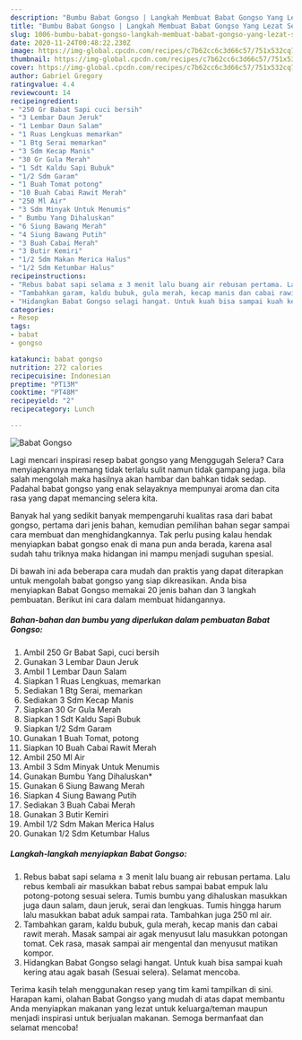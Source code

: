 ```yaml
---
description: "Bumbu Babat Gongso | Langkah Membuat Babat Gongso Yang Lezat Sekali"
title: "Bumbu Babat Gongso | Langkah Membuat Babat Gongso Yang Lezat Sekali"
slug: 1006-bumbu-babat-gongso-langkah-membuat-babat-gongso-yang-lezat-sekali
date: 2020-11-24T00:48:22.230Z
image: https://img-global.cpcdn.com/recipes/c7b62cc6c3d66c57/751x532cq70/babat-gongso-foto-resep-utama.jpg
thumbnail: https://img-global.cpcdn.com/recipes/c7b62cc6c3d66c57/751x532cq70/babat-gongso-foto-resep-utama.jpg
cover: https://img-global.cpcdn.com/recipes/c7b62cc6c3d66c57/751x532cq70/babat-gongso-foto-resep-utama.jpg
author: Gabriel Gregory
ratingvalue: 4.4
reviewcount: 14
recipeingredient:
- "250 Gr Babat Sapi cuci bersih"
- "3 Lembar Daun Jeruk"
- "1 Lembar Daun Salam"
- "1 Ruas Lengkuas memarkan"
- "1 Btg Serai memarkan"
- "3 Sdm Kecap Manis"
- "30 Gr Gula Merah"
- "1 Sdt Kaldu Sapi Bubuk"
- "1/2 Sdm Garam"
- "1 Buah Tomat potong"
- "10 Buah Cabai Rawit Merah"
- "250 Ml Air"
- "3 Sdm Minyak Untuk Menumis"
- " Bumbu Yang Dihaluskan"
- "6 Siung Bawang Merah"
- "4 Siung Bawang Putih"
- "3 Buah Cabai Merah"
- "3 Butir Kemiri"
- "1/2 Sdm Makan Merica Halus"
- "1/2 Sdm Ketumbar Halus"
recipeinstructions:
- "Rebus babat sapi selama ± 3 menit lalu buang air rebusan pertama. Lalu rebus kembali air masukkan babat rebus sampai babat empuk lalu potong-potong sesuai selera. Tumis bumbu yang dihaluskan masukkan juga daun salam, daun jeruk, serai dan lengkuas. Tumis hingga harum lalu masukkan babat aduk sampai rata. Tambahkan juga 250 ml air."
- "Tambahkan garam, kaldu bubuk, gula merah, kecap manis dan cabai rawit merah. Masak sampai air agak menyusut lalu masukkan potongan tomat. Cek rasa, masak sampai air mengental dan menyusut matikan kompor."
- "Hidangkan Babat Gongso selagi hangat. Untuk kuah bisa sampai kuah kering atau agak basah (Sesuai selera). Selamat mencoba."
categories:
- Resep
tags:
- babat
- gongso

katakunci: babat gongso 
nutrition: 272 calories
recipecuisine: Indonesian
preptime: "PT13M"
cooktime: "PT48M"
recipeyield: "2"
recipecategory: Lunch

---
```



![Babat Gongso](https://img-global.cpcdn.com/recipes/c7b62cc6c3d66c57/751x532cq70/babat-gongso-foto-resep-utama.jpg)

Lagi mencari inspirasi resep babat gongso yang Menggugah Selera? Cara menyiapkannya memang tidak terlalu sulit namun tidak gampang juga. bila salah mengolah maka hasilnya akan hambar dan bahkan tidak sedap. Padahal babat gongso yang enak selayaknya mempunyai aroma dan cita rasa yang dapat memancing selera kita.



Banyak hal yang sedikit banyak mempengaruhi kualitas rasa dari babat gongso, pertama dari jenis bahan, kemudian pemilihan bahan segar sampai cara membuat dan menghidangkannya. Tak perlu pusing kalau hendak menyiapkan babat gongso enak di mana pun anda berada, karena asal sudah tahu triknya maka hidangan ini mampu menjadi suguhan spesial.


Di bawah ini ada beberapa cara mudah dan praktis yang dapat diterapkan untuk mengolah babat gongso yang siap dikreasikan. Anda bisa menyiapkan Babat Gongso memakai 20 jenis bahan dan 3 langkah pembuatan. Berikut ini cara dalam membuat hidangannya.

<!--inarticleads1-->

##### Bahan-bahan dan bumbu yang diperlukan dalam pembuatan Babat Gongso:

1. Ambil 250 Gr Babat Sapi, cuci bersih
1. Gunakan 3 Lembar Daun Jeruk
1. Ambil 1 Lembar Daun Salam
1. Siapkan 1 Ruas Lengkuas, memarkan
1. Sediakan 1 Btg Serai, memarkan
1. Sediakan 3 Sdm Kecap Manis
1. Siapkan 30 Gr Gula Merah
1. Siapkan 1 Sdt Kaldu Sapi Bubuk
1. Siapkan 1/2 Sdm Garam
1. Gunakan 1 Buah Tomat, potong
1. Siapkan 10 Buah Cabai Rawit Merah
1. Ambil 250 Ml Air
1. Ambil 3 Sdm Minyak Untuk Menumis
1. Gunakan  Bumbu Yang Dihaluskan*
1. Gunakan 6 Siung Bawang Merah
1. Siapkan 4 Siung Bawang Putih
1. Sediakan 3 Buah Cabai Merah
1. Gunakan 3 Butir Kemiri
1. Ambil 1/2 Sdm Makan Merica Halus
1. Gunakan 1/2 Sdm Ketumbar Halus




<!--inarticleads2-->

##### Langkah-langkah menyiapkan Babat Gongso:

1. Rebus babat sapi selama ± 3 menit lalu buang air rebusan pertama. Lalu rebus kembali air masukkan babat rebus sampai babat empuk lalu potong-potong sesuai selera. Tumis bumbu yang dihaluskan masukkan juga daun salam, daun jeruk, serai dan lengkuas. Tumis hingga harum lalu masukkan babat aduk sampai rata. Tambahkan juga 250 ml air.
1. Tambahkan garam, kaldu bubuk, gula merah, kecap manis dan cabai rawit merah. Masak sampai air agak menyusut lalu masukkan potongan tomat. Cek rasa, masak sampai air mengental dan menyusut matikan kompor.
1. Hidangkan Babat Gongso selagi hangat. Untuk kuah bisa sampai kuah kering atau agak basah (Sesuai selera). Selamat mencoba.




Terima kasih telah menggunakan resep yang tim kami tampilkan di sini. Harapan kami, olahan Babat Gongso yang mudah di atas dapat membantu Anda menyiapkan makanan yang lezat untuk keluarga/teman maupun menjadi inspirasi untuk berjualan makanan. Semoga bermanfaat dan selamat mencoba!
